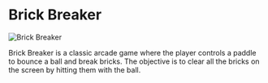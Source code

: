 # Brick Breaker

![Brick Breaker](img/brick-breaker.png)

Brick Breaker is a classic arcade game where the player controls a paddle to bounce a ball and break bricks. The objective is to clear all the bricks on the screen by hitting them with the ball.